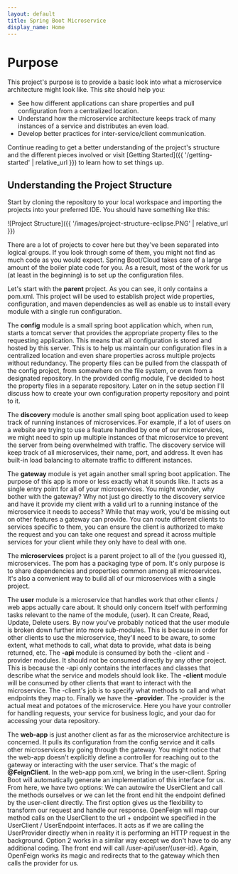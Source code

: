 ```yaml
---
layout: default
title: Spring Boot Microservice
display_name: Home
---
```


# Purpose

This project's purpose is to provide a basic look into what a microservice architecture might look like.
This site should help you:
- See how different applications can share properties and pull configuration from a centralized location.
- Understand how the microservice architecture keeps track of many instances of a service and distributes an even load.
- Develop better practices for inter-service/client communication.

Continue reading to get a better understanding of the project's structure and the different pieces involved or visit [Getting Started]({{ '/getting-started' | relative_url }}) to learn how to set things up.

## Understanding the Project Structure

Start by cloning the repository to your local workspace and importing the projects into your preferred IDE. You should have something like this:

![Project Structure]({{ '/images/project-structure-eclipse.PNG' | relative_url }})

There are a lot of projects to cover here but they've been separated into logical groups. If you look through some of them, you might not find as much code as you would expect.
Spring Boot/Cloud takes care of a large amount of the boiler plate code for you. As a result, most of the work for us (at least in the beginning) is to set up the configuration files.

Let's start with the **parent** project. As you can see, it only contains a pom.xml. This project will be used to establish project wide properties, configuration, and maven dependencies as well as enable us to install every module with a single run configuration.

The **config** module is a small spring boot application which, when run, starts a tomcat server that provides the appropriate property files to the requesting application. This means that all configuration is stored and hosted by this server. This is to help us maintain our configuration files in a centralized location and even share properties across multiple projects without redundancy. The property files can be pulled from the classpath of the config project, from somewhere on the file system, or even from a designated repository. In the provided config module, I've decided to host the property files in a separate repository. Later on in the setup section I'll discuss how to create your own configuration property repository and point to it.

The **discovery** module is another small sping boot application used to keep track of running instances of microservices. For example, if a lot of users on a website are trying to use a feature handled by one of our microservices, we might need to spin up multiple instances of that microservice to prevent the server from being overwhelmed with traffic. The discovery service will keep track of all microservices, their name, port, and address. It even has built-in load balancing to alternate traffic to different instances.

The **gateway** module is yet again another small spring boot application. The purpose of this app is more or less exactly what it sounds like.
It acts as a single entry point for all of your microservices. You might wonder, why bother with the gateway? Why not just go directly to the 
discovery service and have it provide my client with a valid url to a running instance of the microservice it needs to access? While that may work, 
you'd be missing out on other features a gateway can provide. You can route different clients to services specific to them, you can ensure the client 
is authorized to make the request and you can take one request and spread it across multiple services for your client while they only have to deal with one. 

The **microservices** project is a parent project to all of the (you guessed it), microservices. The pom has a packaging type of pom. It's only purpose is to share dependencies and properties common among all microservices. It's also a convenient way to build all of our microservices with a single project.

The **user** module is a microservice that handles work that other clients / web apps actually care about. It should only concern itself with performing tasks relevant to the name of the module, (user). It can Create, Read, Update, Delete users. By now you've probably noticed that the user module is broken down further into more sub-modules. This is because in order for other clients to use the microservice, they'll need to be aware, to some extent, what methods to call, what data to provide, what data is being returned, etc. The **-api** module is consumed by both the -client and -provider modules. It should not be consumed directly by any other project. This is because the -api only contains the interfaces and classes that describe what the service and models should look like. The **-client** module will be consumed by other clients that want to interact with the microservice. The -client's job is to specify what methods to call and what endpoints they map to. Finally we have the **-provider**. The -provider is the actual meat and potatoes of the microservice. Here you have your controller for handling requests, your service for business logic, and your dao for accessing your data repository. 

The **web-app** is just another client as far as the microservice architecture is concerned. It pulls its configuration from the config service and it calls other microservices by going through the gateway. You might notice that the web-app doesn't explicitly define a controller for reaching out to the gateway or interacting with the user service. That's the magic of **@FeignClient**. In the web-app pom.xml, we bring in the user-client. Spring Boot will automatically generate an implementation of this interface for us. From here, we have two options: We can autowire the UserClient and call the methods ourselves or we can let the front end hit the endpoint defined by the user-client directly. The first option gives us the flexibility to transform our request and handle our response. OpenFeign will map our method calls on the UserClient to the url + endpoint we specified in the UserClient / UserEndpoint interfaces. It acts as if we are calling the UserProvider directly when in reality it is performing an HTTP request in the background. Option 2 works in a similar way except we don't have to do any additional coding. The front end will call /user-api/user/{user-id}. Again, OpenFeign works its magic and redirects that to the gateway which then calls the provider for us.